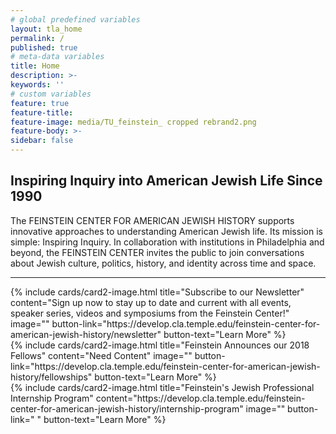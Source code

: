 ```yaml
---
# global predefined variables
layout: tla_home
permalink: /
published: true
# meta-data variables
title: Home
description: >-
keywords: ''
# custom variables
feature: true
feature-title: 
feature-image: media/TU_feinstein_ cropped rebrand2.png
feature-body: >-
sidebar: false
---
```

## Inspiring Inquiry into American Jewish Life Since 1990
The FEINSTEIN CENTER FOR AMERICAN JEWISH HISTORY supports innovative approaches to understanding American Jewish life. Its mission is simple: Inspiring Inquiry. In collaboration with institutions in Philadelphia and beyond, the FEINSTEIN CENTER invites the public to join conversations about Jewish culture, politics, history, and identity across time and space.

___

<div class="row row-wide">
  <div class="col m12 l4">{% include cards/card2-image.html 
    title="Subscribe to our Newsletter" 
    content="Sign up now to stay up to date and current with all events, speaker series, videos and symposiums from the Feinstein Center!" 
    image="" 
    button-link="https://develop.cla.temple.edu/feinstein-center-for-american-jewish-history/newsletter" 
    button-text="Learn More" %}
  </div>
  <div class="row row-wide">
    <div class="col m12 l4">{% include cards/card2-image.html 
      title="Feinstein Announces our 2018 Fellows" 
      content="Need Content" 
      image="" 
      button-link="https://develop.cla.temple.edu/feinstein-center-for-american-jewish-history/fellowships" 
      button-text="Learn More" %}
    </div>
    <div class="row row-wide">
      <div class="col m12 l4">{% include cards/card2-image.html 
        title="Feinstein's Jewish Professional Internship Program" 
        content="https://develop.cla.temple.edu/feinstein-center-for-american-jewish-history/internship-program" 
        image="" 
        button-link=" " 
        button-text="Learn More" %}
      </div>
</div>
